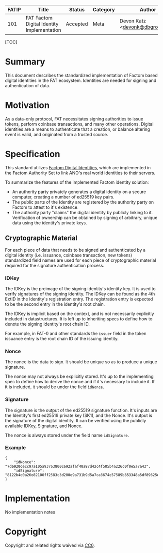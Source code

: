 | FATIP | Title                                      | Status   | Category | Author                          | Created   |
| ----- | ------------------------------------------ | -------- | -------- | ------------------------------- | --------- |
| 101   | FAT Factom Digital Identity Implementation | Accepted | Meta     | Devon Katz \<devonk@dbgrow.com> | 8-17-2018 |



[TOC]

# Summary

This document describes the standardized implementation of Factom based digital identities in the FAT ecosystem. Identities are needed for signing and authentication of data.



# Motivation

As a data-only protocol, FAT necessitates signing authorities to issue tokens, perform coinbase transactions, and many other operations. Digital identities are a means to authenticate that a creation, or balance altering event is valid, and originated from a trusted source.



# Specification

This standard utilizes [Factom Digital Identities](https://github.com/FactomProject/FactomDocs/blob/master/Identity.md), which are implemented in the Factom Authority Set to link ANO's real world identities to their servers.

To summarize the features of the implemented Factom identity solution:

- An authority party privately generates a digital identity on a secure computer, creating a number of ed25519 key pairs.
- The public parts of the Identity are registered by the authority party on Factom to attest to it's existence.
- The authority party "claims" the digital identity by publicly linking to it. Verification of ownership can be obtained by signing of arbitrary, unique data using the identity's private keys.





## Cryptographic Material

For each piece of data that needs to be signed and authenticated by a digital identity (i.e. issuance, coinbase transaction, new tokens) standardized field names are used for each piece of cryptographic material required for the signature authentication process.



### IDKey

The IDKey is the preimage of the signing identity's identity key. It is used to verify signatures of the signing identity. The IDKey can be found as the 4th ExtID in the Identity's registration entry. The registration entry is expected to be the second entry in the identity's root chain.

The IDKey is implicit based on the context, and is not necessarily explicitly included in datastructures.  It is left up to inheriting specs to define how to denote the signing identity's root chain ID.

For example, in FAT-0 and other standards the `issuer` field in the token issuance entry is the root chain ID of the issuing identity.



### Nonce

The nonce is the data to sign. It should be unique so as to produce a unique signature.

The nonce may not always be explicitly stored. It's up to the implementing spec to define how to derive the nonce and if it's necessary to include it. If it is included, it should be under the field `idNonce`.



### Signature 

The signature is the output of the ed25519 signature function. It's inputs are the Identity's first ed25519 private key (SK1), and the Nonce. It's output is the signature of the digital identity. It can be verified using the publicly available IDKey, Signature, and Nonce.

The nonce is always stored under the field name `idSignature`.



### Example

```
{
	"idNonce": "7d6920cecc97a105a93763800c692afaf40a87d42c4f505b4a226c0f0e5a7a43",
	"idSignature": "8122b4c0a26e82100ff2583c3d200e9a731b9d5a7ca8674e57589b353348a5df89625e64a23758b71e83ba89ff6fb0e6b7913924554141a25523d8180f022802"
}
```



# Implementation

No implementation notes



# Copyright

Copyright and related rights waived via [CC0](https://creativecommons.org/publicdomain/zero/1.0/).
